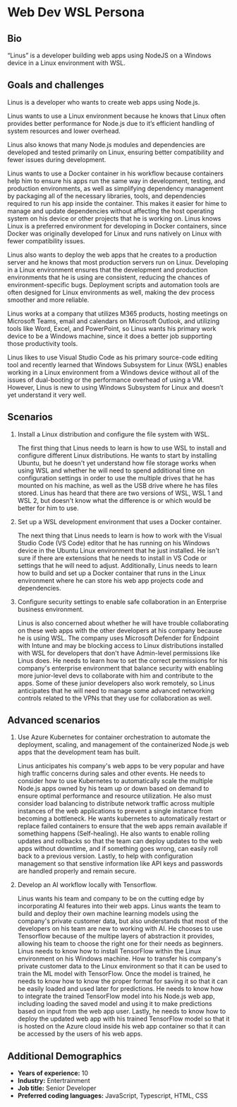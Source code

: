 # Web Dev WSL Persona

## Bio

“Linus” is a developer building web apps using NodeJS on a Windows device in a Linux environment with WSL.

## Goals and challenges

Linus is a developer who wants to create web apps using Node.js.

Linus wants to use a Linux environment because he knows that Linux often provides better performance for Node.js due to it’s efficient handling of system resources and lower overhead.

Linus also knows that many Node.js modules and dependencies are developed and tested primarily on Linux, ensuring better compatibility and fewer issues during development.

Linus wants to use a Docker container in his workflow because containers help him to ensure his apps run the same way in development, testing, and production environments, as well as simplifying dependency management by packaging all of the necessary libraries, tools, and dependencies required to run his app inside the container. This makes it easier for hime to manage and update dependencies without affecting the host operating system on his device or other projects that he is working on. Linus knows Linux is a preferred environment for developing in Docker containers, since Docker was originally developed for Linux and runs natively on Linux with fewer compatibility issues.

Linus also wants to deploy the web apps that he creates to a production server and he knows that most production servers run on Linux. Developing in a Linux environment ensures that the development and production environments that he is using are consistent, reducing the chances of environment-specific bugs. Deployment scripts and automation tools are often designed for Linux environments as well, making the dev process smoother and more reliable.

Linus works at a company that utilizes M365 products, hosting meetings on Microsoft Teams, email and calendars on Microsoft Outlook, and utilizing tools like Word, Excel, and PowerPoint, so Linus wants his primary work device to be a Windows machine, since it does a better job supporting those productivity tools.

Linus likes to use Visual Studio Code as his primary source-code editing tool and recently learned that Windows Subsystem for Linux (WSL) enables working in a Linux environment from a Windows device without all of the issues of dual-booting or the performance overhead of using a VM. However, Linus is new to using Windows Subsystem for Linux and doesn’t yet understand it very well.

## Scenarios

1. Install a Linux distribution and configure the file system with WSL.

    The first thing that Linus needs to learn is how to use WSL to install and configure different Linux distributions. He wants to start by installing Ubuntu, but he doesn't yet understand how file storage works when using WSL and whether he will need to spend additional time on configuration settings in order to use the multiple drives that he has mounted on his machine, as well as the USB drive where he has files stored. Linus has heard that there are two versions of WSL, WSL 1 and WSL 2, but doesn't know what the difference is or which would be better for him to use.

2. Set up a WSL development environment that uses a Docker container.

    The next thing that Linus needs to learn is how to work with the Visual Studio Code (VS Code) editor that he has running on his Windows device in the Ubuntu Linux environment that he just installed. He isn't sure if there are extensions that he needs to install in VS Code or settings that he will need to adjust. Additionally, Linus needs to learn how to build and set up a Docker container that runs in the Linux environment where he can store his web app projects code and dependencies.

3. Configure security settings to enable safe collaboration in an Enterprise business environment.

    Linus is also concerned about whether he will have trouble collaborating on these web apps with the other developers at his company because he is using WSL. The company uses Microsoft Defender for Endpoint with Intune and may be blocking access to Linux distributions installed with WSL for developers that don't have Admin-level permissions like Linus does. He needs to learn how to set the correct permissions for his company's enterprise environment that balance security with enabling more junior-level devs to collaborate with him and contribute to the apps. Some of these junior developers also work remotely, so Linus anticipates that he will need to manage some advanced networking controls related to the VPNs that they use for collaboration as well.

## Advanced scenarios

1. Use Azure Kubernetes for container orchestration to automate the deployment, scaling, and management of the containerized Node.js web apps that the development team has built.

    Linus anticipates his company's web apps to be very popular and have high traffic concerns during sales and other events. He needs to consider how to use Kubernetes to automatically scale the multiple Node.js apps owned by his team up or down based on demand to ensure optimal performance and resource utilization. He also must consider load balancing to distribute network traffic across multiple instances of the web applications to prevent a single instance from becoming a bottleneck. He wants kubernetes to automatically restart or replace failed containers to ensure that the web apps remain available if something happens (Self-healing). He also wants to enable rolling updates and rollbacks so that the team can deploy updates to the web apps without downtime, and if something goes wrong, can easily roll back to a previous version. Lastly, to help with configuration management so that senstive information like API keys and passwords are handled properly and remain secure.

2. Develop an AI workflow locally with Tensorflow.

    Linus wants his team and company to be on the cutting edge by incorporating AI features into their web apps. Linus wants the team to build and deploy their own machine learning models using the company's private customer data, but also understands that most of the developers on his team are new to working with AI. He chooses to use Tensorflow because of the multipe layers of abstraction it provides, allowing his team to choose the right one for their needs as beginners. Linus needs to know how to install TensorFlow within the Linux environment on his Windows machine. How to transfer his company's private customer data to the Linux environment so that it can be used to train the ML model with TensorFlow. Once the model is trained, he needs to know how to know the proper format for saving it so that it can be easily loaded and used later for predictions. He needs to know how to integrate the trained TensorFlow model into his Node.js web app, including loading the saved model and using it to make predictions based on input from the web app user. Lastly, he needs to know how to deploy the updated web app with his trained TensorFlow model so that it is hosted on the Azure cloud inside his web app container so that it can be accessed by the users of his web apps.

## Additional Demographics

- **Years of experience:** 10
- **Industry:** Entertrainment
- **Job title:** Senior Developer
- **Preferred coding languages:** JavaScript, Typescript, HTML, CSS
